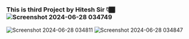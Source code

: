 ### This is third Project by Hitesh Sir 👇🏾![Screenshot 2024-06-28 034749](https://github.com/Manoharyadav7080/JavaScript_With_Hitesh_Sir..../assets/113102874/0951a4d9-2c95-4d16-8b39-6423b3a9a8d3)
![Screenshot 2024-06-28 034811](https://github.com/Manoharyadav7080/JavaScript_With_Hitesh_Sir..../assets/113102874/e8452c71-358d-44b0-b253-141045377344)
![Screenshot 2024-06-28 034847](https://github.com/Manoharyadav7080/JavaScript_With_Hitesh_Sir..../assets/113102874/501c0108-8565-45cb-8674-00c77b11db86)
